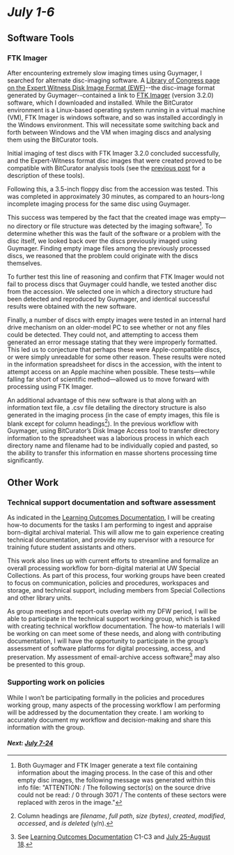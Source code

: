 # _July 1-6_

## Software Tools

### FTK Imager

After encountering extremely slow imaging times using Guymager, I searched for alternate disc-imaging software. A [Library of Congress page on the Expert Witness Disk Image Format \(EWF\)](https://www.loc.gov/preservation/digital/formats/fdd/fdd000406.shtml#sustainability)--the disc-image format generated by Guymager--contained a link to [FTK Imager](http://accessdata.com/product-download/ftk-imager-version-3.2.0) \(version 3.2.0\) software, which I downloaded and installed. While the BitCurator environment is a Linux-based operating system running in a virtual machine \(VM\), FTK Imager is windows software, and so was installed accordingly in the Windows environment. This will necessitate some switching back and forth between Windows and the VM when imaging discs and analysing them using the BitCurator tools.

Initial imaging of test discs with FTK Imager 3.2.0 concluded successfully, and the Expert-Witness format disc images that were created proved to be compatible with BitCurator analysis tools \(see the [previous post](june-13-30.md) for a description of these tools\).

Following this, a 3.5-inch floppy disc from the accession was tested. This was completed in approximately 30 minutes, as compared to an hours-long incomplete imaging process for the same disc using Guymager.

This success was tempered by the fact that the created image was empty—no directory or file structure was detected by the imaging software[^1]. To determine whether this was the fault of the software or a problem with the disc itself, we looked back over the discs previously imaged using Guymager. Finding empty image files among the previously processed discs, we reasoned that the problem could originate with the discs themselves.

To further test this line of reasoning and confirm that FTK Imager would not fail to process discs that Guymager could handle, we tested another disc from the accession. We selected one in which a directory structure had been detected and reproduced by Guymager, and identical successful results were obtained with the new software.

Finally, a number of discs with empty images were tested in an internal hard drive mechanism on an older-model PC to see whether or not any files could be detected. They could not, and attempting to access them generated an error message stating that they were improperly formatted. This led us to conjecture that perhaps these were Apple-compatible discs, or were simply unreadable for some other reason. These results were noted in the information spreadsheet for discs in the accession, with the intent to attempt access on an Apple machine when possible. These tests—while falling far short of scientific method—allowed us to move forward with processing using FTK Imager.

An additional advantage of this new software is that along with an information text file, a .csv file detailing the directory structure is also generated in the imaging process \(in the case of empty images, this file is blank except for column headings[^2]\). In the previous workflow with Guymager, using BitCurator’s Disk Image Access tool to transfer directory information to the spreadsheet was a laborious process in which each directory name and filename had to be individually copied and pasted, so the ability to transfer this information en masse shortens processing time significantly.

## Other Work

### Technical support documentation and software assessment

As indicated in the [Learning Outcomes Documentation](/chapter1.md), I will be creating how-to documents for the tasks I am performing to ingest and appraise born-digital archival material. This will allow me to gain experience creating technical documentation, and provide my supervisor with a resource for training future student assistants and others.

This work also lines up with current efforts to streamline and formalize an overall processing workflow for born-digital material at UW Special Collections. As part of this process, four working groups have been created to focus on communication, policies and procedures, workspaces and storage, and technical support, including members from Special Collections and other library units.

As group meetings and report-outs overlap with my DFW period, I will be able to participate in the technical support working group, which is tasked with creating technical workflow documentation. The how-to materials I will be working on can meet some of these needs, and along with contributing documentation, I will have the opportunity to participate in the group’s assessment of software platforms for digital processing, access, and preservation. My assessment of email-archive access software[^3] may also be presented to this group.

### Supporting work on policies

While I won’t be participating formally in the policies and procedures working group, many aspects of the processing workflow I am performing will be addressed by the documentation they create. I am working to accurately document my workflow and decision-making and share this information with the group.

[^1]: Both Guymager and FTK Imager generate a text file containing information about the imaging process. In the case of this and other empty disc images, the following message was generated within this info file: "ATTENTION: / The following sector\(s\) on the source drive could not be read: / 0 through 3071 / The contents of these sectors were replaced with zeros in the image."

[^2]: Column headings are _filename_, _full path_, _size \(bytes\)_, _created_, _modified_, _accessed_, and _is deleted_ \(y/n\).

[^3]: See [Learning Outcomes Documentation](/chapter1.md) C1-C3 and [July 25-August 18](/july-25-august-18.md).

#### _Next: [July 7-24](july-7-24.md)_ 